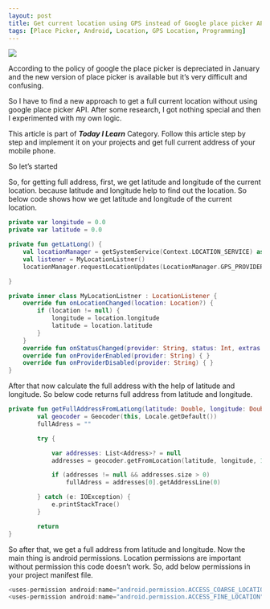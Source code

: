 ```yaml
---
layout: post
title: Get current location using GPS instead of Google place picker API
tags: [Place Picker, Android, Location, GPS Location, Programming]
---
```


![](https://miro.medium.com/max/1000/0*kvRD2syTAHvCMK4B)

According to the policy of google the place picker is depreciated in January and the new version of place picker is available but it’s very difficult and confusing.

So I have to find a new approach to get a full current location without using google place picker API. After some research, I got nothing special and then I experimented with my own logic.

This article is part of ***Today I Learn*** Category. Follow this article step by step and implement it on your projects and get full current address of your mobile phone.

So let’s started

So, for getting full address, first, we get latitude and longitude of the current location. because latitude and longitude help to find out the location. So below code shows how we get latitude and longitude of the current location.

````Kotlin 
private var longitude = 0.0
private var latitude = 0.0

private fun getLatLong() {
    val locationManager = getSystemService(Context.LOCATION_SERVICE) as LocationManager
    val listener = MyLocationListner()
    locationManager.requestLocationUpdates(LocationManager.GPS_PROVIDER, 0, 0f, listener)

}

private inner class MyLocationListner : LocationListener {
    override fun onLocationChanged(location: Location?) {
        if (location != null) {
            longitude = location.longitude
            latitude = location.latitude
        }
    }
    override fun onStatusChanged(provider: String, status: Int, extras: Bundle) { }
    override fun onProviderEnabled(provider: String) { }
    override fun onProviderDisabled(provider: String) { }
}
````
After that now calculate the full address with the help of latitude and longitude. So below code returns full address from latitude and longitude.

````Kotlin
private fun getFullAddressFromLatLong(latitude: Double, longitude: Double): String? {
        val geocoder = Geocoder(this, Locale.getDefault())
        fullAdress = ""

        try {

            var addresses: List<Address>? = null
            addresses = geocoder.getFromLocation(latitude, longitude, 1)

            if (addresses != null && addresses.size > 0)
                fullAdress = addresses[0].getAddressLine(0)

        } catch (e: IOException) {
            e.printStackTrace()
        }

        return 
} 
````

So after that, we get a full address from latitude and longitude. Now the main thing is android permissions. Location permissions are important without permission this code doesn’t work. So, add below permissions in your project manifest file.

````kotlin
<uses-permission android:name="android.permission.ACCESS_COARSE_LOCATION" />
<uses-permission android:name="android.permission.ACCESS_FINE_LOCATION"/>
````
